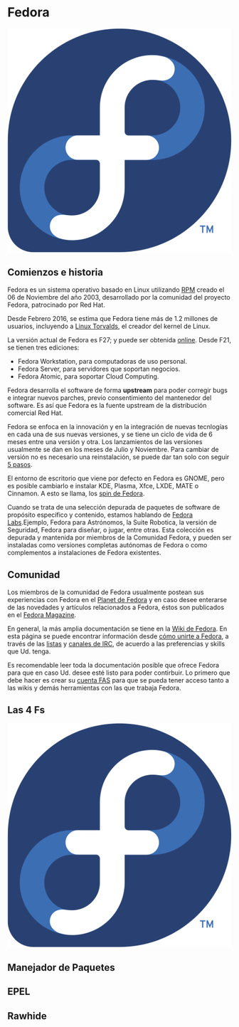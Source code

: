 # Fedora

<p align="center">
<img src="https://github.com/jinca/GNU_Linux/blob/master/Images/Fedora_logo.svg">
</p>


## Comienzos e historia

Fedora es un sistema operativo basado en Linux utilizando [RPM](https://es.wikipedia.org/wiki/RPM_Package_Manager) creado el 06 de Noviembre del año 2003, desarrollado por la comunidad del proyecto Fedora, patrocinado por Red Hat.

Desde Febrero 2016, se estima que Fedora tiene más de 1.2 millones de usuarios, incluyendo a [Linux Torvalds](http://www.tuxradar.com/content/interview-linus-torvalds-linux-format-163), el creador del kernel de Linux.  

La versión actual de Fedora es F27; y puede ser obtenida [online](https://getfedora.org/). Desde F21, se tienen tres ediciones:

* Fedora Workstation, para computadoras de uso personal.
* Fedora Server, para servidores que soportan negocios.
* Fedora Atomic, para soportar Cloud Computing. 

Fedora desarrolla el software de forma **upstream** para poder corregir bugs e integrar nuevos parches, previo consentimiento del mantenedor del software. Es así que Fedora es la fuente upstream de la distribución comercial Red Hat. 

Fedora se enfoca en la innovación y en la integración de nuevas tecnlogías en cada una de sus nuevas versiones, y se tiene un ciclo de vida de 6 meses entre una versión y otra. Los lanzamientos de las versiones usualmente se dan en los meses de Julio y Noviembre. Para cambiar de versión no es necesario una reinstalación, se puede dar tan solo con seguir [5 pasos](https://fedoramagazine.org/upgrade-fedora-workstation-fedora-27-beta/). 

El entorno de escritorio que viene por defecto en Fedora es GNOME, pero es posible cambiarlo e instalar KDE, Plasma, Xfce, LXDE, MATE o Cinnamon. A esto se llama, los [spin de Fedora](https://spins.fedoraproject.org/es/).

Cuando se trata de una selección depurada de paquetes de software de propósito específico y contenido, estamos hablando de [Fedora Labs](https://labs.fedoraproject.org/es/).Ejemplo, Fedora para Astrónomos, la Suite Robotica, la versión de Seguridad, Fedora para diseñar, o jugar, entre otras. Esta colección es depurada y mantenida por miembros de la Comunidad Fedora, y pueden ser instaladas como versiones completas autónomas de Fedora o como complementos a instalaciones de Fedora existentes.

 
## Comunidad

Los miembros de la comunidad de Fedora usualmente postean sus experiencias con Fedora en el [Planet de Fedora](http://fedoraplanet.org/) y en caso desee enterarse de las novedades y artículos relacionados a Fedora, éstos son publicados en el [Fedora Magazine](https://fedoramagazine.org/). 

En general, la más amplia documentación se tiene en la [Wiki de Fedora](https://fedoraproject.org). En esta página se puede encontrar información desde [cómo unirte a Fedora](https://fedoraproject.org/wiki/Join), a través de las [listas](https://lists.fedoraproject.org/archives/) y [canales de IRC](https://fedoraproject.org/wiki/IRC), de acuerdo a las preferencias y skills que Ud. tenga. 

Es recomendable leer toda la documentación posible que ofrece Fedora para que en caso Ud. desee esté listo para poder contirbuir. Lo primero que debe hacer es crear su [cuenta FAS](https://admin.fedoraproject.org/accounts/) para que se pueda tener acceso tanto a las wikis y demás herramientas con las que trabaja Fedora.

## Las 4 Fs

<p align="left">
<img src="https://github.com/jinca/GNU_Linux/blob/master/Images/Fedora_logo.svg">
</p>


## Manejador de Paquetes


## EPEL

## Rawhide
